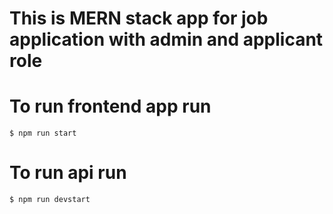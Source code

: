 # This is MERN stack app for job application with admin and applicant role 

# To run frontend app run 
`$ npm run start`

# To run api run 
`$ npm run devstart`